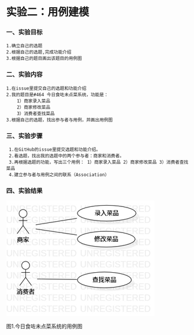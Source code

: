 # 实验二：用例建模

### 一、实验目标
    1.确立自己的选题
    2.根据自己的选题,完成功能介绍
    3.根据自己的题目画出该题目的用例图
    

### 二、实验内容
    1.在issue里提交自己的选题和功能介绍
    2.我的题目是#464 今日食咗未点菜系统，功能是：
        1）商家录入菜品
        2）商家修改菜品
        3）消费者查找菜品
    3.根据自己的选题，找出参与者与用例，并画出用例图
       
 ### 三、实验步骤
     1.在GitHub的issue里提交选题和功能介绍。
     2.看选题，找出我的选题中的两个参与者：商家和消费者。
     3.再根据选题的功能，写出三个用例： 1）商家录入菜品 2）商家修改菜品 3）消费者查找菜品
     4.建立参与者与用例之间的联系（Association）

### 四、实验结果

![用例图3](./Lab2_UseCaseDiagram3.jpg)
  
  
    
  
  图1.今日食咗未点菜系统的用例图
